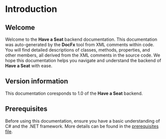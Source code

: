 # Introduction

## Welcome

Welcome to the **Have a Seat** backend documentation. This documentation was auto-generated by the **DocFx** tool from XML comments within code. You will find detailed descriptions of classes, methods, properties, and other members, all derived from the XML comments in the source code. We hope this documentation helps you navigate and understand the backend of **Have a Seat** with ease.

## Version information

This documentation coresponds to 1.0 of the **Have a Seat** backend.

## Prerequisites

Before using this documentation, ensure you have a basic understanding of C# and the .NET framework. More details can be found in the [prerequisites file](Prerequisites.md).